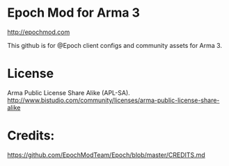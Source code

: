 Epoch Mod for Arma 3
=====

http://epochmod.com

This github is for @Epoch client configs and community assets for Arma 3.

License
=====
Arma Public License Share Alike (APL-SA).
http://www.bistudio.com/community/licenses/arma-public-license-share-alike

Credits:
=====
https://github.com/EpochModTeam/Epoch/blob/master/CREDITS.md
